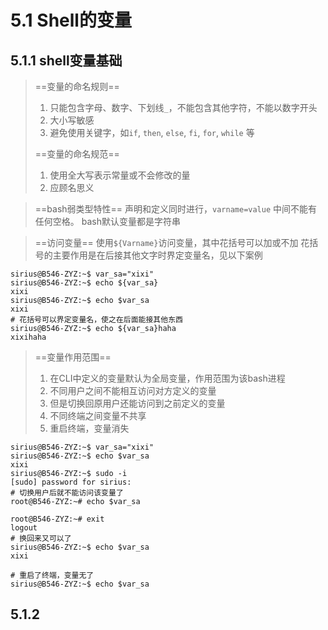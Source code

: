 
# 5.1 Shell的变量

## 5.1.1 shell变量基础

> ==变量的命名规则==
> 1. 只能包含字母、数字、下划线`_`，不能包含其他字符，不能以数字开头
> 2. 大小写敏感
> 3. 避免使用关键字，如`if`, `then`, `else`, `fi`, `for`, `while` 等
>
> ==变量的命名规范==
> 1. 使用全大写表示常量或不会修改的量
> 2. 应顾名思义

> ==bash弱类型特性==
> 声明和定义同时进行，`varname=value` 中间不能有任何空格。
> bash默认变量都是字符串

> ==访问变量==
> 使用`${Varname}`访问变量，其中花括号可以加或不加
> 花括号的主要作用是在后接其他文字时界定变量名，见以下案例
```shell
sirius@B546-ZYZ:~$ var_sa="xixi"
sirius@B546-ZYZ:~$ echo ${var_sa}
xixi
sirius@B546-ZYZ:~$ echo $var_sa
xixi
# 花括号可以界定变量名，使之在后面能接其他东西
sirius@B546-ZYZ:~$ echo ${var_sa}haha
xixihaha
```

> ==变量作用范围==
> 1. 在CLI中定义的变量默认为全局变量，作用范围为该bash进程
> 2. 不同用户之间不能相互访问对方定义的变量
> 3. 但是切换回原用户还能访问到之前定义的变量
> 4. 不同终端之间变量不共享
> 5. 重启终端，变量消失
```shell
sirius@B546-ZYZ:~$ var_sa="xixi"
sirius@B546-ZYZ:~$ echo $var_sa
xixi
sirius@B546-ZYZ:~$ sudo -i
[sudo] password for sirius:
# 切换用户后就不能访问该变量了
root@B546-ZYZ:~# echo $var_sa  

root@B546-ZYZ:~# exit
logout
# 换回来又可以了
sirius@B546-ZYZ:~$ echo $var_sa
xixi

# 重启了终端，变量无了
sirius@B546-ZYZ:~$ echo $var_sa

```


## 5.1.2